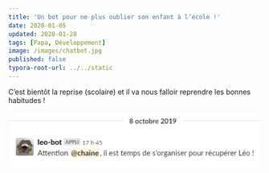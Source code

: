 ```yaml
---
title: 'Un bot pour ne plus oublier son enfant à l’école !'
date: 2020-01-05
updated: 2020-01-28
tags: [Papa, Développement]
image: /images/chatbot.jpg
published: false
typora-root-url: ../../static
---
```


C’est bientôt la reprise (scolaire) et il va nous falloir reprendre les bonnes habitudes !

![](/images/leo-bot-demo.png)
